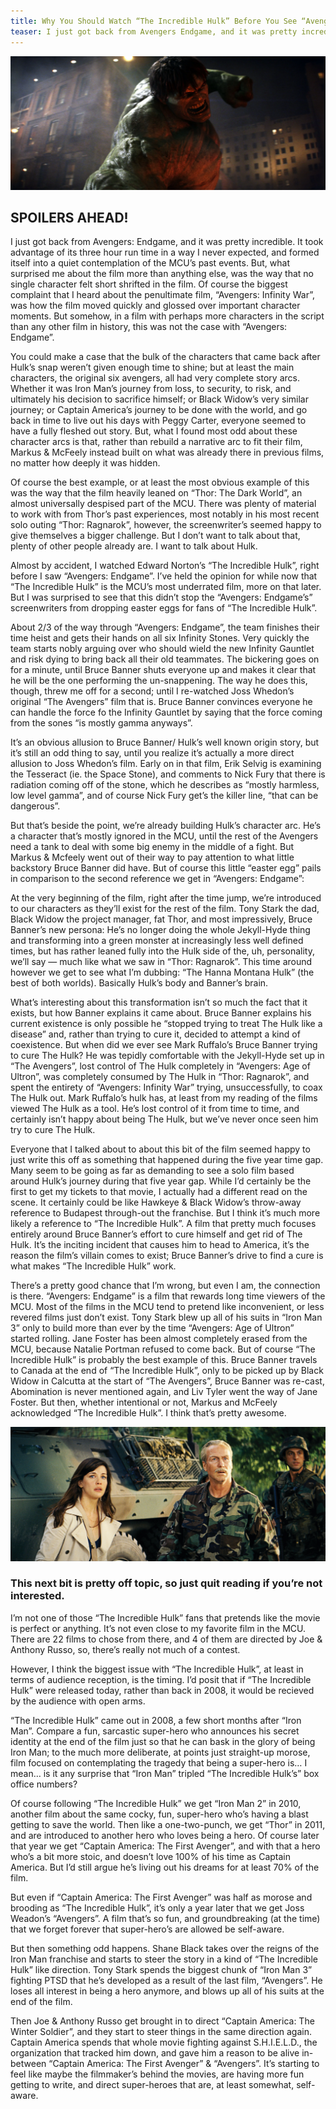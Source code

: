 ```yaml
---
title: Why You Should Watch “The Incredible Hulk” Before You See “Avengers Endgame”
teaser: I just got back from Avengers Endgame, and it was pretty incredible. It took advantage of its three hour run time in a way I never expected, and formed itself into a quiet contemplation of the MCU’s past events. But, what surprised me about the film more than anything else, was the way that no single character felt short shrifted in the film. Of course the biggest complaint that I heard about the penultimate film, “Avengers Infinity War”, was how the film moved quickly and glossed over important character moments. But somehow, in a film with perhaps more characters in the script than any other film in history, this was not the case with “Avengers Endgame”.
---
```


<img src="img/2019-04-30-A.jpg" alt="Screenshot from The Incredible Hulk">

## SPOILERS AHEAD!

I just got back from Avengers: Endgame, and it was pretty incredible. It took advantage of its three hour run time in a way I never expected, and formed itself into a quiet contemplation of the MCU’s past events. But, what surprised me about the film more than anything else, was the way that no single character felt short shrifted in the film. Of course the biggest complaint that I heard about the penultimate film, “Avengers: Infinity War”, was how the film moved quickly and glossed over important character moments. But somehow, in a film with perhaps more characters in the script than any other film in history, this was not the case with “Avengers: Endgame”.

You could make a case that the bulk of the characters that came back after Hulk’s snap weren’t given enough time to shine; but at least the main characters, the original six avengers, all had very complete story arcs. Whether it was Iron Man’s journey from loss, to security, to risk, and ultimately his decision to sacrifice himself; or Black Widow’s very similar journey; or Captain America’s journey to be done with the world, and go back in time to live out his days with Peggy Carter, everyone seemed to have a fully fleshed out story. But, what I found most odd about these character arcs is that, rather than rebuild a narrative arc to fit their film, Markus & McFeely instead built on what was already there in previous films, no matter how deeply it was hidden.

Of course the best example, or at least the most obvious example of this was the way that the film heavily leaned on “Thor: The Dark World”, an almost universally despised part of the MCU. There was plenty of material to work with from Thor’s past experiences, most notably in his most recent solo outing “Thor: Ragnarok”, however, the screenwriter’s seemed happy to give themselves a bigger challenge. But I don’t want to talk about that, plenty of other people already are. I want to talk about Hulk.

Almost by accident, I watched Edward Norton’s “The Incredible Hulk”, right before I saw “Avengers: Endgame”. I’ve held the opinion for while now that “The Incredible Hulk” is the MCU’s most underrated film, more on that later. But I was surprised to see that this didn’t stop the “Avengers: Endgame’s” screenwriters from dropping easter eggs for fans of “The Incredible Hulk”.

About 2/3 of the way through “Avengers: Endgame”, the team finishes their time heist and gets their hands on all six Infinity Stones. Very quickly the team starts nobly arguing over who should wield the new Infinity Gauntlet and risk dying to bring back all their old teammates. The bickering goes on for a minute, until Bruce Banner shuts everyone up and makes it clear that he will be the one performing the un-snappening. The way he does this, though, threw me off for a second; until I re-watched Joss Whedon’s original “The Avengers” film that is. Bruce Banner convinces everyone he can handle the force fo the Infinity Gauntlet by saying that the force coming from the sones “is mostly gamma anyways”.

It’s an obvious allusion to Bruce Banner/ Hulk’s well known origin story, but it’s still an odd thing to say, until you realize it’s actually a more direct allusion to Joss Whedon’s film. Early on in that film, Erik Selvig is examining the Tesseract (ie. the Space Stone), and comments to Nick Fury that there is radiation coming off of the stone, which he describes as “mostly harmless, low level gamma”, and of course Nick Fury get’s the killer line, “that can be dangerous”.

But that’s beside the point, we’re already building Hulk’s character arc. He’s a character that’s mostly ignored in the MCU, until the rest of the Avengers need a tank to deal with some big enemy in the middle of a fight. But Markus & Mcfeely went out of their way to pay attention to what little backstory Bruce Banner did have. But of course this little “easter egg” pails in comparison to the second reference we get in “Avengers: Endgame”:

At the very beginning of the film, right after the time jump, we’re introduced to our characters as they’ll exist for the rest of the film. Tony Stark the dad, Black Widow the project manager, fat Thor, and most impressively, Bruce Banner’s new persona: He’s no longer doing the whole Jekyll-Hyde thing and transforming into a green monster at increasingly less well defined times, but has rather leaned fully into the Hulk side of the, uh, personality, we’ll say — much like what we saw in “Thor: Ragnarok”. This time around however we get to see what I’m dubbing: “The Hanna Montana Hulk” (the best of both worlds). Basically Hulk’s body and Banner’s brain.

What’s interesting about this transformation isn’t so much the fact that it exists, but how Banner explains it came about. Bruce Banner explains his current existence is only possible he “stopped trying to treat The Hulk like a disease” and, rather than trying to cure it, decided to attempt a kind of coexistence. But when did we ever see Mark Ruffalo’s Bruce Banner trying to cure The Hulk? He was tepidly comfortable with the Jekyll-Hyde set up in “The Avengers”, lost control of The Hulk completely in “Avengers: Age of Ultron”, was completely consumed by The Hulk in “Thor: Ragnarok”, and spent the entirety of “Avengers: Infinity War” trying, unsuccessfully, to coax The Hulk out. Mark Ruffalo’s hulk has, at least from my reading of the films viewed The Hulk as a tool. He’s lost control of it from time to time, and certainly isn’t happy about being The Hulk, but we’ve never once seen him try to cure The Hulk.

Everyone that I talked about to about this bit of the film seemed happy to just write this off as something that happened during the five year time gap. Many seem to be going as far as demanding to see a solo film based around Hulk’s journey during that five year gap. While I’d certainly be the first to get my tickets to that movie, I actually had a different read on the scene. It certainly could be like Hawkeye & Black Widow’s throw-away reference to Budapest through-out the franchise. But I think it’s much more likely a reference to “The Incredible Hulk”. A film that pretty much focuses entirely around Bruce Banner’s effort to cure himself and get rid of The Hulk. It’s the inciting incident that causes him to head to America, it’s the reason the film’s villain comes to exist; Bruce Banner’s drive to find a cure is what makes “The Incredible Hulk” work.

There’s a pretty good chance that I’m wrong, but even I am, the connection is there. “Avengers: Endgame” is a film that rewards long time viewers of the MCU. Most of the films in the MCU tend to pretend like inconvenient, or less revered films just don’t exist. Tony Stark blew up all of his suits in “Iron Man 3” only to build more than ever by the time “Avengers: Age of Ultron” started rolling. Jane Foster has been almost completely erased from the MCU, because Natalie Portman refused to come back. But of course “The Incredible Hulk” is probably the best example of this. Bruce Banner travels to Canada at the end of “The Incredible Hulk”, only to be picked up by Black Widow in Calcutta at the start of “The Avengers”, Bruce Banner was re-cast, Abomination is never mentioned again, and Liv Tyler went the way of Jane Foster. But then, whether intentional or not, Markus and McFeely acknowledged “The Incredible Hulk”. I think that’s pretty awesome.

<img src="img/2019-04-30-B.jpg" alt="Screenshot from The Incredible Hulk">

### This next bit is pretty off topic, so just quit reading if you’re not interested.

I’m not one of those “The Incredible Hulk” fans that pretends like the movie is perfect or anything. It’s not even close to my favorite film in the MCU. There are 22 films to chose from there, and 4 of them are directed by Joe & Anthony Russo, so, there’s really not much of a contest.

However, I think the biggest issue with “The Incredible Hulk”, at least in terms of audience reception, is the timing. I’d posit that if “The Incredible Hulk” were released today, rather than back in 2008, it would be recieved by the audience with open arms.

“The Incredible Hulk” came out in 2008, a few short months after “Iron Man”. Compare a fun, sarcastic super-hero who announces his secret identity at the end of the film just so that he can bask in the glory of being Iron Man; to the much more deliberate, at points just straight-up morose, film focused on contemplating the tragedy that being a super-hero is… I mean… is it any surprise that “Iron Man” tripled “The Incredible Hulk’s” box office numbers?

Of course following “The Incredible Hulk” we get “Iron Man 2” in 2010, another film about the same cocky, fun, super-hero who’s having a blast getting to save the world. Then like a one-two-punch, we get “Thor” in 2011, and are introduced to another hero who loves being a hero. Of course later that year we get “Captain America: The First Avenger”, and with that a hero who’s a bit more stoic, and doesn’t love 100% of his time as Captain America. But I’d still argue he’s living out his dreams for at least 70% of the film.

But even if “Captain America: The First Avenger” was half as morose and brooding as “The Incredible Hulk”, it’s only a year later that we get Joss Weadon’s “Avengers”. A film that’s so fun, and groundbreaking (at the time) that we forget forever that super-hero’s are allowed be self-aware.

But then something odd happens. Shane Black takes over the reigns of the Iron Man franchise and starts to steer the story in a kind of “The Incredible Hulk” like direction. Tony Stark spends the biggest chunk of “Iron Man 3” fighting PTSD that he’s developed as a result of the last film, “Avengers”. He loses all interest in being a hero anymore, and blows up all of his suits at the end of the film.

Then Joe & Anthony Russo get brought in to direct “Captain America: The Winter Soldier”, and they start to steer things in the same direction again. Captain America spends that whole movie fighting against S.H.I.E.L.D., the organization that tracked him down, and gave him a reason to be alive in-between “Captain America: The First Avenger” & “Avengers”. It’s starting to feel like maybe the filmmaker’s behind the movies, are having more fun getting to write, and direct super-heroes that are, at least somewhat, self-aware.

